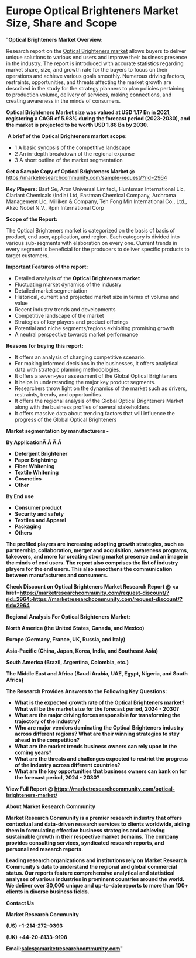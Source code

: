 # Europe Optical Brighteners Market Size, Share and Scope
"<strong>Optical Brighteners Market Overview:</strong>

Research report on the <a href=https://marketresearchcommunity.com/optical-brighteners-market/>Optical Brighteners market</a> allows buyers to deliver unique solutions to various end users and improve their business presence in the industry. The report is introduced with accurate statistics regarding market share, size, and growth rate for the buyers to focus on their operations and achieve various goals smoothly. Numerous driving factors, restraints, opportunities, and threats affecting the market growth are described in the study for the strategy planners to plan policies pertaining to production volume, delivery of services, making connections, and creating awareness in the minds of consumers.

<strong>Optical Brighteners Market size was valued at USD 1.17 Bn in 2021, registering a CAGR of 5.98% during the forecast period (2023-2030), and the market is projected to be worth USD 1.86 Bn by 2030.</strong>

 <Strong>A brief of the Optical Brighteners market scope:</Strong>
<ul>
 <li>1  A basic synopsis of the competitive landscape</li>
 <li>2  An in-depth breakdown of the regional expanse</li>
 <li>3  A short outline of the market segmentation</li>
</ul>
<strong>Get a Sample Copy of Optical Brighteners Market @ </b></strong><a href=https://marketresearchcommunity.com/sample-request/?rid=2964><u>https://marketresearchcommunity.com/sample-request/?rid=2964</u></a>

<strong>Key Players:</strong> 
Basf Se, Aron Universal Limited,, Huntsman International Llc, Clariant Chemicals (India) Ltd, Eastman Chemical Company, Archroma Management Llc, Milliken &amp; Company, Teh Fong Min International Co., Ltd., Akzo Nobel N.V., Rpm International Corp

<strong>Scope of the Report:</strong>

The Optical Brighteners market is categorized on the basis of basis of product, end user, application, and region. Each category is divided into various sub-segments with elaboration on every one. Current trends in every segment is beneficial for the producers to deliver specific products to target customers.

<strong><b>Important Features of the report:</b></strong>
<ul>
  <li>Detailed analysis of the <strong><b>Optical Brighteners </b></strong><strong><b>market</b></strong></li>
  <li>Fluctuating market dynamics of the industry</li>
  <li>Detailed market segmentation</li>
  <li>Historical, current and projected market size in terms of volume and value</li>
  <li>Recent industry trends and developments</li>
  <li>Competitive landscape of the market</li>
  <li>Strategies of key players and product offerings</li>
  <li>Potential and niche segments/regions exhibiting promising growth</li>
  <li>A neutral perspective towards market performance</li>
</ul>
<strong><b>Reasons for buying this report:</b></strong>
<ul>
  <li>It offers an analysis of changing competitive scenario.</li>
  <li>For making informed decisions in the businesses, it offers analytical data with strategic planning methodologies.</li>
  <li>It offers a seven-year assessment of the Global Optical Brighteners</li>
  <li>It helps in understanding the major key product segments.</li>
  <li>Researchers throw light on the dynamics of the market such as drivers, restraints, trends, and opportunities.</li>
  <li>It offers the regional analysis of the Global Optical Brighteners Market along with the business profiles of several stakeholders.</li>
  <li>It offers massive data about trending factors that will influence the progress of the Global Optical Brighteners</li>
</ul>

<strong>Market segmentation by manufacturers -</strong>


<strong><strong>By ApplicationÂ Â Â Â  </strong></h4>
<ul>
 	<li>Detergent Brightener</li>
 	<li>Paper Brightning</li>
 	<li>Fiber Whitening</li>
 	<li>Textile Whitening</li>
 	<li>Cosmetics</li>
 	<li>Other</li>
</ul>
<strong><strong>By End use </strong></h4>
<ul>
 	<li>Consumer product</li>
 	<li>Security and safety</li>
 	<li>Textiles and Apparel</li>
 	<li>Packaging</li>
 	<li>Others</li>
</ul>

The profiled players are increasing adopting growth strategies, such as partnership, collaboration, merger and acquisition, awareness programs, takeovers, and more for creating strong market presence and an image in the minds of end users. The report also comprises the list of industry players for the end users. This also smoothens the communication between manufacturers and consumers.

<strong><b>Check Discount on Optical Brighteners Market Research Report @ </b></strong><a href=https://marketresearchcommunity.com/request-discount/?rid=2964><u>https://marketresearchcommunity.com/request-discount/?rid=2964</u></a>

<strong>Regional Analysis For Optical Brighteners Market:</strong>

<strong>North America</strong> (the United States, Canada, and Mexico)

<strong>Europe</strong> (Germany, France, UK, Russia, and Italy)

<strong>Asia-Pacific</strong> (China, Japan, Korea, India, and Southeast Asia)

<strong>South America</strong> (Brazil, Argentina, Colombia, etc.)

<strong>The Middle East and Africa</strong> (Saudi Arabia, UAE, Egypt, Nigeria, and South Africa)

<strong>The Research Provides Answers to the Following Key Questions:</strong>
<ul>
 	<li>What is the expected growth rate of the Optical Brighteners market? What will be the market size for the forecast period, 2024 - 2030?</li>
 	<li>What are the major driving forces responsible for transforming the trajectory of the industry?</li>
 	<li>Who are major vendors dominating the Optical Brighteners industry across different regions? What are their winning strategies to stay ahead in the competition?</li>
 	<li>What are the market trends business owners can rely upon in the coming years?</li>
 	<li>What are the threats and challenges expected to restrict the progress of the industry across different countries?</li>
 	<li>What are the key opportunities that business owners can bank on for the forecast period, 2024 - 2030?</li>
</ul>

<strong>View Full Report @</strong> <a href=https://marketresearchcommunity.com/optical-brighteners-market/>https://marketresearchcommunity.com/optical-brighteners-market/</a>

<strong>About Market Research Community</strong>

Market Research Community is a premier research industry that offers contextual and data-driven research services to clients worldwide, aiding them in formulating effective business strategies and achieving sustainable growth in their respective market domains. The company provides consulting services, syndicated research reports, and personalized research reports.

Leading research organizations and institutions rely on Market Research Community's data to understand the regional and global commercial status. Our reports feature comprehensive analytical and statistical analyses of various industries in prominent countries around the world. We deliver over 30,000 unique and up-to-date reports to more than 100+ clients in diverse business fields.

<strong>Contact Us</strong>

<strong>Market Research Community</strong>

(US) +1-214-272-0393

(UK) +44-20-8133-9198

<strong>Email:</strong>sales@marketresearchcommunity.com"
